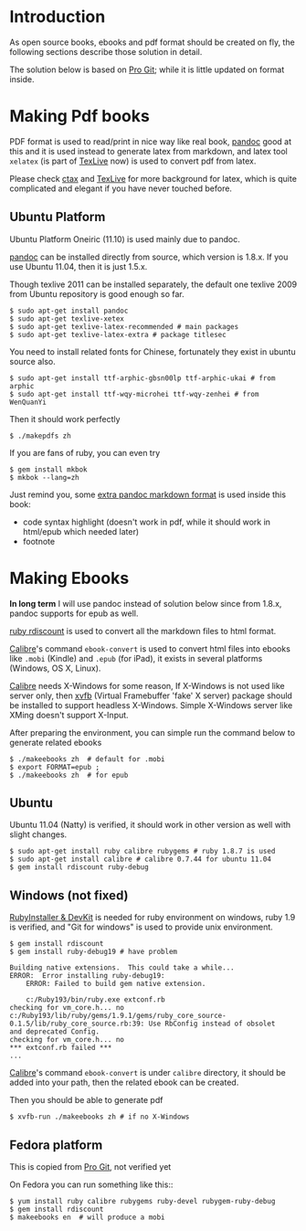 # Introduction #

As open source books, ebooks and pdf format should be created on fly, the following sections describe those solution in detail.

The solution below is based on [Pro Git][progit]; while it is little updated on format inside. 

# Making Pdf books #
PDF format is used to read/print in nice way like real book, [pandoc][pandoc] good at this and it is used instead to generate latex from markdown, and latex tool `xelatex` (is part of [TexLive][texlive] now) is used to convert pdf from latex.

Please check [ctax](http://www.ctan.org/) and [TexLive][texlive] for more background for latex, which is quite complicated and elegant if you have never touched before.

## Ubuntu Platform ##

Ubuntu Platform Oneiric (11.10) is used mainly due to pandoc. 

[pandoc][pandoc] can be installed directly from source, which version is 1.8.x. If you use Ubuntu 11.04, then it is just 1.5.x.

Though texlive 2011 can be installed separately, the default one texlive 2009 from Ubuntu repository is good enough so far. 

    $ sudo apt-get install pandoc
    $ sudo apt-get texlive-xetex
    $ sudo apt-get texlive-latex-recommended # main packages
    $ sudo apt-get texlive-latex-extra # package titlesec
	
You need to install related fonts for Chinese, fortunately they exist in ubuntu source also.
    
    $ sudo apt-get install ttf-arphic-gbsn00lp ttf-arphic-ukai # from arphic 
	$ sudo apt-get install ttf-wqy-microhei ttf-wqy-zenhei # from WenQuanYi

Then it should work perfectly

	$ ./makepdfs zh

If you are fans of ruby, you can even try 

    $ gem install mkbok
    $ mkbok --lang=zh 
    
Just remind you, some [extra pandoc markdown format](http://johnmacfarlane.net/pandoc/README.html) is used inside this book:

  * code syntax highlight (doesn't work in pdf, while it should work in html/epub which needed later)
  * footnote
    
# Making Ebooks #

**In long term** I will use pandoc instead of solution below since from 1.8.x, pandoc supports for epub as well.

[ruby rdiscount](https://github.com/rtomayko/rdiscount) is used to convert all the markdown files to html format.

[Calibre][calibre]'s command `ebook-convert` is used to convert html files into ebooks like `.mobi` (Kindle) and `.epub` (for iPad), it exists in several platforms (Windows, OS X, Linux).

[Calibre][calibre] needs X-Windows for some reason, If X-Windows is not used like server only, then [xvfb](http://en.wikipedia.org/wiki/Xvfb) (Virtual Framebuffer 'fake' X server) package should be installed to support headless X-Windows. Simple X-Windows server like XMing doesn't support X-Input.

After preparing the environment, you can simple run the command below to generate related ebooks

    $ ./makeebooks zh  # default for .mobi
	$ export FORMAT=epub ; 
	$ ./makeebooks zh  # for epub

## Ubuntu ##
Ubuntu 11.04 (Natty) is verified, it should work in other version as well with slight changes.

    $ sudo apt-get install ruby calibre rubygems # ruby 1.8.7 is used
	$ sudo apt-get install calibre # calibre 0.7.44 for ubuntu 11.04
	$ gem install rdiscount ruby-debug 
	
## Windows (not fixed) ##
	
[RubyInstaller & DevKit](http://rubyinstaller.org/downloads/) is needed for ruby environment on windows, ruby 1.9 is verified, and "Git for windows" is used to provide unix environment.
	
	$ gem install rdiscount 
	$ gem install ruby-debug19 # have problem
	
	Building native extensions.  This could take a while...
	ERROR:  Error installing ruby-debug19:
        ERROR: Failed to build gem native extension.

        c:/Ruby193/bin/ruby.exe extconf.rb
	checking for vm_core.h... no
	c:/Ruby193/lib/ruby/gems/1.9.1/gems/ruby_core_source-0.1.5/lib/ruby_core_source.rb:39: Use RbConfig instead of obsolet
	and deprecated Config.
	checking for vm_core.h... no
	*** extconf.rb failed ***
	...
	
[Calibre][calibre]'s command `ebook-convert` is under `calibre` directory, it should be added into your path, then the related ebook can be created.

Then you should be able to generate pdf

    $ xvfb-run ./makeebooks zh # if no X-Windows	
	
## Fedora platform ##
This is copied from [Pro Git][progit], not verified yet

On Fedora you can run something like this::

    $ yum install ruby calibre rubygems ruby-devel rubygem-ruby-debug 
    $ gem install rdiscount
    $ makeebooks en  # will produce a mobi
	
[pandoc]: http://johnmacfarlane.net/pandoc/    
[calibre]: http://calibre-ebook.com/
[progit]: http://github.com/progit/progit 
[texlive]: http://www.tug.org/texlive/
